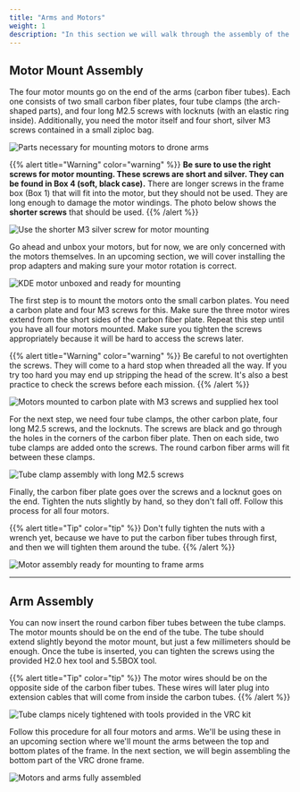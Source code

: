 ```yaml
---
title: "Arms and Motors"
weight: 1
description: "In this section we will walk through the assembly of the drone arms and motor mounting"
---
```


## Motor Mount Assembly

The four motor mounts go on the end of the arms (carbon fiber tubes).
Each one consists of two small carbon fiber plates, four tube clamps
(the arch-shaped parts), and four long M2.5 screws with locknuts
(with an elastic ring inside). Additionally, you need the motor itself and
four short, silver M3 screws contained in a small ziploc bag.

![Parts necessary for mounting motors to drone arms](arms_motors.jpg)

{{% alert title="Warning" color="warning" %}}
**Be sure to use the right screws for motor mounting.
These screws are short and silver. They can be found in Box 4 (soft, black case).**
There are longer screws in the frame box (Box 1) that will fit into the motor,
but they should not be used. They are long enough to damage the motor windings.
The photo below shows the **shorter screws** that should be used.
{{% /alert %}}

![Use the shorter M3 silver screw for motor mounting](motor_screw_comparison.jpg)

Go ahead and unbox your motors, but for now, we are only concerned with the
motors themselves. In an upcoming section, we will cover installing the prop
adapters and making sure your motor rotation is correct.

![KDE motor unboxed and ready for mounting](motor_unboxed.jpg)

The first step is to mount the motors onto the small carbon plates.
You need a carbon plate and four M3 screws for this. Make sure the three
motor wires extend from the short sides of the carbon fiber plate.
Repeat this step until you have all four motors mounted. Make sure you
tighten the screws appropriately because it will be hard to access the screws later.

{{% alert title="Warning" color="warning" %}}
Be careful to not overtighten the screws. They will come to a hard stop when
threaded all the way. If you try too hard you may end up stripping the head
of the screw. It's also a best practice to check the screws before each mission.
{{% /alert %}}

![Motors mounted to carbon plate with M3 screws and supplied hex tool](motors_and_carbon_plate.jpg)

For the next step, we need four tube clamps, the other carbon plate,
four long M2.5 screws, and the locknuts. The screws are black and go
through the holes in the corners of the carbon fiber plate. Then on each side,
two tube clamps are added onto the screws. The round carbon fiber arms will
fit between these clamps.

![Tube clamp assembly with long M2.5 screws](motor_tube_clamps.jpg)

Finally, the carbon fiber plate goes over the screws and a locknut goes on the end.
Tighten the nuts slightly by hand, so they don't fall off.
Follow this process for all four motors.

{{% alert title="Tip" color="tip" %}}
Don't fully tighten the nuts with a wrench yet, because we have to put the
carbon fiber tubes through first, and then we will tighten them around the tube.
{{% /alert %}}

![Motor assembly ready for mounting to frame arms](motor_tube_clamp_assembly.jpg)

---

## Arm Assembly

You can now insert the round carbon fiber tubes between the tube clamps.
The motor mounts should be on the end of the tube. The tube should extend
slightly beyond the motor mount, but just a few millimeters should be enough.
Once the tube is inserted, you can tighten the screws using the provided
H2.0 hex tool and 5.5BOX tool.

{{% alert title="Tip" color="tip" %}}
The motor wires should be on the opposite side of the carbon fiber tubes.
These wires will later plug into extension cables that will come from
inside the carbon tubes.
{{% /alert %}}

![Tube clamps nicely tightened with tools provided in the VRC kit](arm_close_up.jpg)

Follow this procedure for all four motors and arms.
We'll be using these in an upcoming section where we'll mount the arms between
the top and bottom plates of the frame. In the next section, we will begin
assembling the bottom part of the VRC drone frame.

![Motors and arms fully assembled](all_arms_and_motors.jpg)

